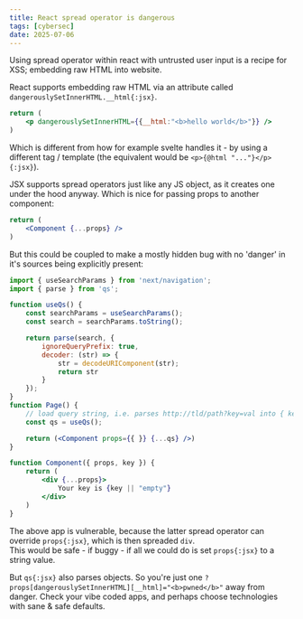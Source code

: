 ```yaml
---
title: React spread operator is dangerous
tags: [cybersec]
date: 2025-07-06
---
```


Using spread operator within react with untrusted user input is a recipe for XSS; embedding raw HTML into website.

React supports embedding raw HTML via an attribute called `dangerouslySetInnerHTML.__html{:jsx}`.

```jsx
return (
    <p dangerouslySetInnerHTML={{__html:"<b>hello world</b>"}} />
)
```

Which is different from how for example svelte handles it - by using a different tag / template (the equivalent would be `<p>{@html "..."}</p>{:jsx}`).

JSX supports spread operators just like any JS object, as it creates one under the hood anyway.
Which is nice for passing props to another component:

```jsx
return (
    <Component {...props} />
)
```

But this could be coupled to make a mostly hidden bug with no 'danger' in it's sources being explicitly present:

```jsx
import { useSearchParams } from 'next/navigation';
import { parse } from 'qs';

function useQs() {
    const searchParams = useSearchParams();
    const search = searchParams.toString();

    return parse(search, {
        ignoreQueryPrefix: true,
        decoder: (str) => {
            str = decodeURIComponent(str);
            return str
        }
    });
}
function Page() {
    // load query string, i.e. parses http://tld/path?key=val into { key: "val" }
    const qs = useQs();

    return (<Component props={{ }} {...qs} />)
}

function Component({ props, key }) {
    return (
        <div {...props}>
            Your key is {key || "empty"}
        </div>
    )
}
```

The above app is vulnerable, because the latter spread operator can override `props{:jsx}`, which is then spreaded `div`.  
This would be safe - if buggy - if all we could do is set `props{:jsx}` to a string value.

But `qs{:jsx}` also parses objects. So you're just one `?props[dangerouslySetInnerHTML][__html]="<b>pwned</b>"` away from danger.
Check your vibe coded apps, and perhaps choose technologies with sane & safe defaults.